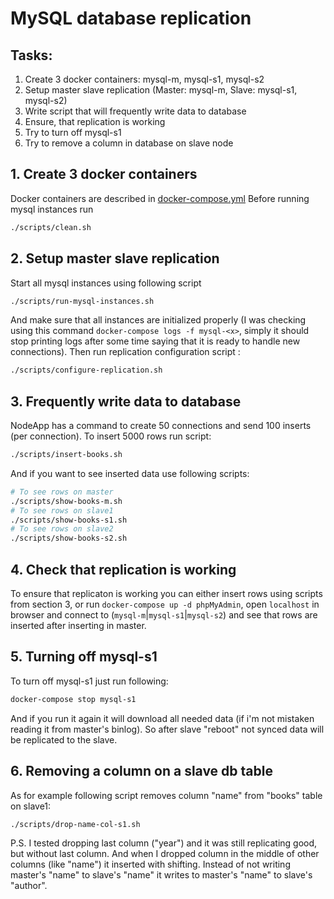 # MySQL database replication
## Tasks:
1. Create 3 docker containers: mysql-m, mysql-s1, mysql-s2
2. Setup master slave replication (Master: mysql-m, Slave: mysql-s1, mysql-s2)
3. Write script that will frequently write data to database
4. Ensure, that replication is working
5. Try to turn off mysql-s1
6. Try to remove a column in  database on slave node

## 1. Create 3 docker containers
Docker containers are described in [docker-compose.yml]
Before running mysql instances run
```sh
./scripts/clean.sh
```

[docker-compose.yml]: <https://github.com/ZaharBozhok/HL/blob/main/HW-18-db-replication/docker-compose.yml>

## 2. Setup master slave replication
Start all mysql instances using following script
```sh
./scripts/run-mysql-instances.sh
```
And make sure that all instances are initialized properly (I was checking using this command `docker-compose logs -f mysql-<x>`, simply it should stop printing logs after some time saying that it is ready to handle new connections).
Then run replication configuration script :
```sh
./scripts/configure-replication.sh
```

## 3. Frequently write data to database
NodeApp has a command to create 50 connections and send 100 inserts (per connection).
To insert 5000 rows run script:
```sh
./scripts/insert-books.sh
```
And if you want to see inserted data use following scripts:
```sh
# To see rows on master
./scripts/show-books-m.sh
# To see rows on slave1
./scripts/show-books-s1.sh
# To see rows on slave2
./scripts/show-books-s2.sh
```
## 4. Check that replication is working
To ensure that replicaton is working you can either insert rows using scripts from section 3, or run `docker-compose up -d phpMyAdmin`, open  `localhost` in browser and connect to (`mysql-m`|`mysql-s1`|`mysql-s2`) and see that rows are inserted after inserting in master.
## 5. Turning off mysql-s1
To turn off mysql-s1 just run following:
```sh
docker-compose stop mysql-s1
```
And if you run it again it will download all needed data (if i'm not mistaken reading it from master's binlog). So after slave "reboot" not synced data will be replicated to the slave.
## 6. Removing a column on a slave db table
As for example following script removes column "name" from "books" table on slave1:
```sh
./scripts/drop-name-col-s1.sh
```
P.S. I tested dropping last column ("year") and it was still replicating good, but without last column. And when I dropped column in the middle of other columns (like "name") it inserted with shifting. Instead of not writing master's "name" to slave's "name" it writes to master's "name" to slave's "author".